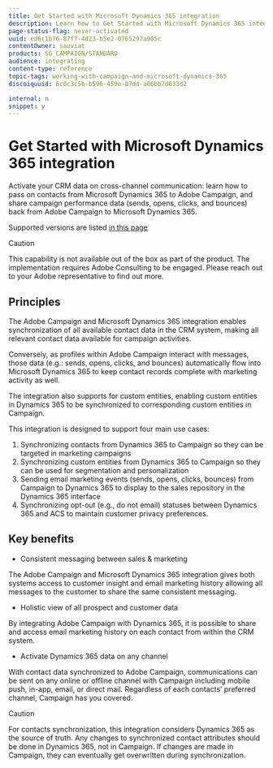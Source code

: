 ```yaml
---
title: Get Started with Microsoft Dynamics 365 integration
description: Learn how to Get Started with Microsoft Dynamics 365 integration
page-status-flag: never-activated
uuid: ed6c1b76-87f7-4d23-b5e2-0765297a905c
contentOwner: sauviat
products: SG_CAMPAIGN/STANDARD
audience: integrating
content-type: reference
topic-tags: working-with-campaign-and-microsoft-dynamics-365
discoiquuid: 6c0c3c5b-b596-459e-87dd-a06bb7d633d2

internal: n
snippet: y
---
```


# Get Started with Microsoft Dynamics 365 integration

Activate your CRM data on cross-channel communication: learn how to pass on contacts from Microsoft Dynamics 365 to Adobe Campaign, and share campaign performance data (sends, opens, clicks, and bounces) back from Adobe Campaign to Microsoft Dynamics 365.

Supported versions are listed [in this page](../../integrating/using/notices-and-recommendations-for-acs-and-ms-dynamics.md#support-software-versions)

>[!CAUTION]
>
>This capability is not available out of the box as part of the product. The implementation requires Adobe Consulting to be engaged. Please reach out to your Adobe representative to find out more.

## Principles

The Adobe Campaign and Microsoft Dynamics 365 integration enables synchronization of all available contact data in the CRM system, making all relevant contact data available for campaign activities.

Conversely, as profiles within Adobe Campaign interact with messages, those data (e.g.: sends, opens, clicks, and bounces) automatically flow into Microsoft Dynamics 365 to keep contact records complete with marketing activity as well.  

The integration also supports for custom entities, enabling custom entities in Dynamics 365 to be synchronized to corresponding custom entities in Campaign.

This integration is designed to support four main use cases: 

1. Synchronizing contacts from Dynamics 365 to Campaign so they can be targeted in marketing campaigns
1. Synchronizing custom entities from Dynamics 365 to Campaign so they can be used for segmentation and personalization
1. Sending email marketing events (sends, opens, clicks, bounces) from Campaign to Dynamics 365 to display to the sales repository in the Dynamics 365 interface
1. Synchronizing opt-out (e.g., do not email) statuses between Dynamics 365 and ACS to maintain customer privacy preferences.

## Key benefits

* Consistent messaging between sales & marketing

The Adobe Campaign and Microsoft Dynamics 365 integration gives both systems access to customer insight and email marketing history allowing all messages to the customer to share the same consistent messaging.

* Holistic view of all prospect and customer data

By integrating Adobe Campaign with Dynamics 365, it is possible to share and access email marketing history on each contact from within the CRM system.

* Activate Dynamics 365 data on any channel

With contact data synchronized to Adobe Campaign, communications can be sent on any online or offline channel with Campaign including mobile push, in-app, email, or direct mail. Regardless of each contacts’ preferred channel, Campaign has you covered.

>[!CAUTION]
>
>For contacts synchronization, this integration considers Dynamics 365 as the source of truth.  Any changes to synchronized contact attributes should be done in Dynamics 365, not in Campaign.  If changes are made in Campaign, they can eventually get overwritten during synchronization.
